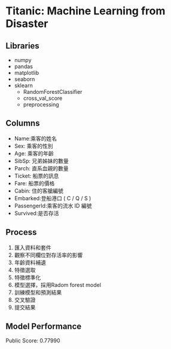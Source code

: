 # Titanic: Machine Learning from Disaster

## Libraries
* numpy
* pandas
* matplotlib
* seaborn
* sklearn
  * RandomForestClassifier
  * cross_val_score
  * preprocessing

## Columns
* Name:乘客的姓名
* Sex: 乘客的性別
* Age: 乘客的年齡
* SibSp: 兄弟姊妹的數量
* Parch: 直系血親的數量
* Ticket: 船票的訊息
* Fare: 船票的價格
* Cabin: 住的客艙編號
* Embarked:登船港口 ( C / Q / S )
* PassengerId:乘客的流水 ID 編號
* Survived:是否存活

## Process
1. 匯入資料和套件
2. 觀察不同欄位對存活率的影響
3. 年齡資料補遺
4. 特徵選取
5. 特徵標準化
6. 模型選擇，採用Radom forest model
7. 訓練模型和預測結果
8. 交叉驗證
9. 提交結果

## Model Performance
Public Score: 0.77990


  



